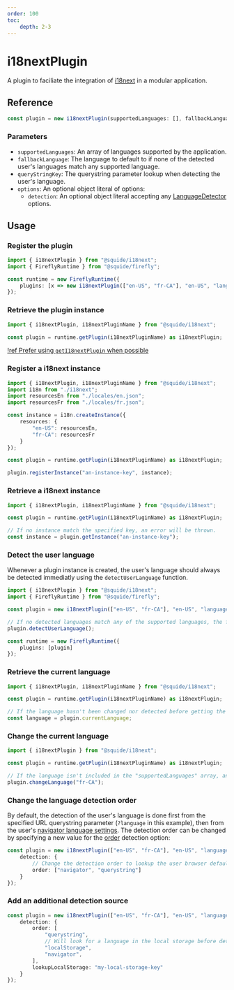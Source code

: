 ```yaml
---
order: 100
toc:
    depth: 2-3
---
```


# i18nextPlugin

A plugin to faciliate the integration of [i18next](https://www.i18next.com/) in a modular application.

## Reference

```ts
const plugin = new i18nextPlugin(supportedLanguages: [], fallbackLanguage, queryStringKey, options?: { detection? })
```

### Parameters

- `supportedLanguages`: An array of languages supported by the application.
- `fallbackLanguage`: The language to default to if none of the detected user's languages match any supported language.
- `queryStringKey`: The querystring parameter lookup when detecting the user's language.
- `options`: An optional object literal of options:
    - `detection`: An optional object literal accepting any [LanguageDetector](https://github.com/i18next/i18next-browser-languageDetector#detector-options) options.

## Usage

### Register the plugin

```ts !#5
import { i18nextPlugin } from "@squide/i18next";
import { FireflyRuntime } from "@squide/firefly";

const runtime = new FireflyRuntime({
    plugins: [x => new i18nextPlugin(["en-US", "fr-CA"], "en-US", "language", undefined, runtime)]
});
```

### Retrieve the plugin instance

```ts
import { i18nextPlugin, i18nextPluginName } from "@squide/i18next";

const plugin = runtime.getPlugin(i18nextPluginName) as i18nextPlugin;
```

[!ref Prefer using `getI18nextPlugin` when possible](./getI18nextPlugin.md)

### Register a i18next instance

```ts !#15
import { i18nextPlugin, i18nextPluginName } from "@squide/i18next";
import i18n from "./i18next";
import resourcesEn from "./locales/en.json";
import resourcesFr from "./locales/fr.json";

const instance = i18n.createInstance({
    resources: {
        "en-US": resourcesEn,
        "fr-CA": resourcesFr
    }
});

const plugin = runtime.getPlugin(i18nextPluginName) as i18nextPlugin;

plugin.registerInstance("an-instance-key", instance);
```

### Retrieve a i18next instance

```ts !#6
import { i18nextPlugin, i18nextPluginName } from "@squide/i18next";

const plugin = runtime.getPlugin(i18nextPluginName) as i18nextPlugin;

// If no instance match the specified key, an error will be thrown.
const instance = plugin.getInstance("an-instance-key");
```

### Detect the user language

Whenever a plugin instance is created, the user's language should always be detected immediatly using the `detectUserLanguage` function.

```ts !#7
import { i18nextPlugin } from "@squide/i18next";
import { FireflyRuntime } from "@squide/firefly";

const plugin = new i18nextPlugin(["en-US", "fr-CA"], "en-US", "language");

// If no detected languages match any of the supported languages, the fallback language will be applied.
plugin.detectUserLanguage();

const runtime = new FireflyRuntime({
    plugins: [plugin]
});
```

### Retrieve the current language

```ts !#6
import { i18nextPlugin, i18nextPluginName } from "@squide/i18next";

const plugin = runtime.getPlugin(i18nextPluginName) as i18nextPlugin;

// If the language hasn't been changed nor detected before getting the current language, an error will be thrown.
const language = plugin.currentLanguage;
```

### Change the current language

```ts !#6
import { i18nextPlugin } from "@squide/i18next";

const plugin = runtime.getPlugin(i18nextPluginName) as i18nextPlugin;

// If the language isn't included in the "supportedLanguages" array, an error will be thrown.
plugin.changeLanguage("fr-CA");
```

### Change the language detection order

By default, the detection of the user's language is done first from the specified URL querystring parameter (`?language` in this example), then from the user's [navigator language settings](https://developer.mozilla.org/en-US/docs/Web/API/Navigator/language). The detection order can be changed by specifying a new value for the [order](https://github.com/i18next/i18next-browser-languageDetector#detector-options) detection option:

```ts !#4
const plugin = new i18nextPlugin(["en-US", "fr-CA"], "en-US", "language", {
    detection: {
        // Change the detection order to lookup the user browser default languages before the querystring parameter.
        order: ["navigator", "querystring"]
    }
});
```

### Add an additional detection source

```ts !#6,9
const plugin = new i18nextPlugin(["en-US", "fr-CA"], "en-US", "language", {
    detection: {
        order: [
            "querystring",
            // Will look for a language in the local storage before detecting the language from the user browser defaults.
            "localStorage",
            "navigator",
        ],
        lookupLocalStorage: "my-local-storage-key"
    }
});
```
